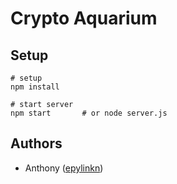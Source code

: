 Crypto Aquarium
===============

Setup
-----

```
# setup
npm install

# start server
npm start       # or node server.js
```

Authors
-------

- Anthony ([epylinkn](https://github.com/epylinkn))
